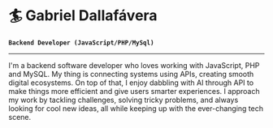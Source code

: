 # 🏄 Gabriel Dallafávera

**`Backend Developer (JavaScript/PHP/MySql)`**

---

I'm a backend software developer who loves working with JavaScript, PHP and MySQL. My thing is connecting systems using APIs, creating smooth digital ecosystems. On top of that, I enjoy dabbling with AI through API to make things more efficient and give users smarter experiences. I approach my work by tackling challenges, solving tricky problems, and always looking for cool new ideas, all while keeping up with the ever-changing tech scene.
